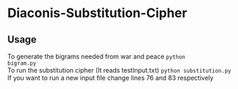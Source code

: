 # Diaconis-Substitution-Cipher

## Usage
To generate the bigrams needed from war and peace
<code>python bigram.py</code>
<br>
To run the substitution cipher (It reads testInput.txt)
<code>python substitution.py </code>
<br>
If you want to run a new input file change lines 76 and 83 respectively 